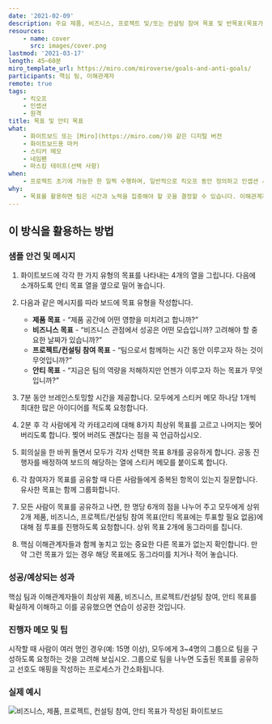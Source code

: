 ```yaml
---
date: '2021-02-09'
description: 주요 제품, 비즈니스, 프로젝트 및/또는 컨설팅 참여 목표 및 반목표(목표가 아님)를 확인하고 우선순위를 지정합니다.
resources:
    - name: cover
      src: images/cover.png
lastmod: '2021-03-17'
length: 45~60분
miro_template_url: https://miro.com/miroverse/goals-and-anti-goals/
participants: 핵심 팀, 이해관계자
remote: true
tags:
    - 킥오프
    - 인셉션
    - 원격
title: 목표 및 안티 목표
what:
    - 화이트보드 또는 [Miro](https://miro.com/)와 같은 디지털 버전
    - 화이트보드용 마커
    - 스티커 메모
    - 네임펜
    - 마스킹 테이프(선택 사항)
when:
    - 프로젝트 초기에 가능한 한 일찍 수행하며, 일반적으로 킥오프 동안 정의하고 인셉션 시 수정합니다.
why:
    - 목표를 활용하면 팀은 시간과 노력을 집중해야 할 곳을 결정할 수 있습니다. 이해관계자와 함께 목표를 개발함으로써 공동의 목표를 향해 조율해 나가고, 불필요하거나 원치 않는 뜻밖의 사건을 방지할 수 있습니다.
---
```


<h2 id="how-to-use-this-method">이 방식을 활용하는
방법</h2>

<div class="bg-gray-dark p-lg-5 p-3 mb-4"><div
class="col-lg-9"><h3
id="sample-agenda--prompts">샘플 안건 및 메시지</h3>

<ol>

<li>

<p>화이트보드에 각각 한 가지 유형의 목표를 나타내는 4개의 열을 그립니다. 다음에 소개하도록 안티 목표 열을
옆으로 밀어 놓습니다.</p>

</li>

<li>

<p>다음과 같은 메시지를 따라 보드에 목표 유형을 작성합니다.</p>

<ul>

<li><strong>제품 목표</strong> - “제품 공간에 어떤 영향을 미치려고
합니까?”</li>

<li><strong>비즈니스 목표</strong> - “비즈니스 관점에서 성공은 어떤
모습입니까? 고려해야 할 중요한 날짜가 있습니까?”</li>

<li><strong>프로젝트/컨설팅 참여 목표</strong> - “팀으로서 함께하는 시간
동안 이루고자 하는 것이 무엇입니까?”</li>

<li><strong>안티 목표</strong> - “지금은 팀의 역량을 저해하지만 언젠가
이루고자 하는 목표가 무엇입니까?”</li>

</ul>

</li>

<li>

<p>7분 동안 브레인스토밍할 시간을 제공합니다. 모두에게 스티커 메모 하나당 1개씩 최대한 많은 아이디어를 적도록
요청합니다.</p>

</li>

<li>

<p>2분 후 각 사람에게 각 카테고리에 대해 8가지 최상위 목표를 고르고 나머지는 찢어 버리도록 합니다. 찢어
버려도 괜찮다는 점을 꼭 언급하십시오.</p>

</li>

<li>

<p>회의실을 한 바퀴 돌면서 모두가 각자 선택한 목표 8개를 공유하게 합니다. 공동 진행자를 배정하여 보드의
해당하는 열에 스티커 메모를 붙이도록 합니다.</p>

</li>

<li>

<p>각 참여자가 목표를 공유할 때 다른 사람들에게 중복된 항목이 있는지 질문합니다. 유사한 목표는 함께
그룹화합니다.</p>

</li>

<li>

<p>모든 사람이 목표를 공유하고 나면, 한 명당 6개의 점을 나누어 주고 모두에게 상위 2개 제품, 비즈니스,
프로젝트/컨설팅 참여 목표(안티 목표에는 투표할 필요 없음)에 대해 점 투표를 진행하도록 요청합니다. 상위 목표 2개에
동그라미를 칩니다.</p>

</li>

<li>

<p>핵심 이해관계자들과 함께 놓치고 있는 중요한 다른 목표가 없는지 확인합니다. 만약 그런 목표가 있는 경우 해당
목표에도 동그라미를 치거나 적어 놓습니다.</p>

</li>

</ol>

</div></div>

<div class="bg-gray-dark p-lg-5 p-3 mb-4"><div
class="col-lg-9"><h3
id="successexpected-outcomes">성공/예상되는 성과</h3>

<p>핵심 팀과 이해관계자들이 최상위 제품, 비즈니스, 프로젝트/컨설팅 참여, 안티 목표를 확실하게 이해하고 이를
공유했으면 연습이 성공한 것입니다.</div></div>

<div class="bg-gray-dark p-lg-5 p-3 mb-4"><div
class="col-lg-9"><h3
id="facilitator-notes--tips">진행자 메모 및 팁</h3>

<p>시작할 때 사람이 여러 명인 경우(예: 15명 이상), 모두에게 3~4명의 그룹으로 팀을 구성하도록 요청하는
것을 고려해 보십시오. 그룹으로 팀을 나누면 도출된 목표를 공유하고 선호도 매핑을 작성하는 프로세스가
간소화됩니다.</div></div>

<div class="bg-gray-dark p-lg-5 p-3 mb-4"><div
class="col-lg-9"><h3
id="real-world-examples">실제 예시</h3>

<p><img
src="https://tanzu.vmware.com/developer/practices/goals-anti-goals/images/example-3.jpg"
alt="비즈니스, 제품, 프로젝트, 컨설팅 참여, 안티 목표가 작성된 화이트보드" 
/></div></div>
